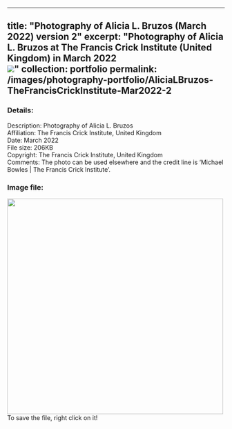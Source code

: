


---
title: "Photography of Alicia L. Bruzos (March 2022) version 2"
excerpt: "Photography of Alicia L. Bruzos at The Francis Crick Institute (United Kingdom) in March 2022 <br/><img src='/images/photography-portfolio/AliciaLBruzos-TheFrancisCrickInstitute-Mar2022-2.jpg'>"
collection: portfolio
permalink: /images/photography-portfolio/AliciaLBruzos-TheFrancisCrickInstitute-Mar2022-2
---

### Details: <br/>
Description: Photography of Alicia L. Bruzos <br/>
Affiliation: The Francis Crick Institute, United Kingdom <br/>
Date: March 2022 <br/>
File size: 206KB <br/>
Copyright: The Francis Crick Institute, United Kingdom <br/> 
Comments: The photo can be used elsewhere and the credit line is ‘Michael Bowles | The Francis Crick Institute’. <br/> 

### Image file: <br/>
<img src='/images/photography-portfolio/AliciaLBruzos-TheFrancisCrickInstitute-Mar2022-2.jpg' width="500">  
To save the file, right click on it!
